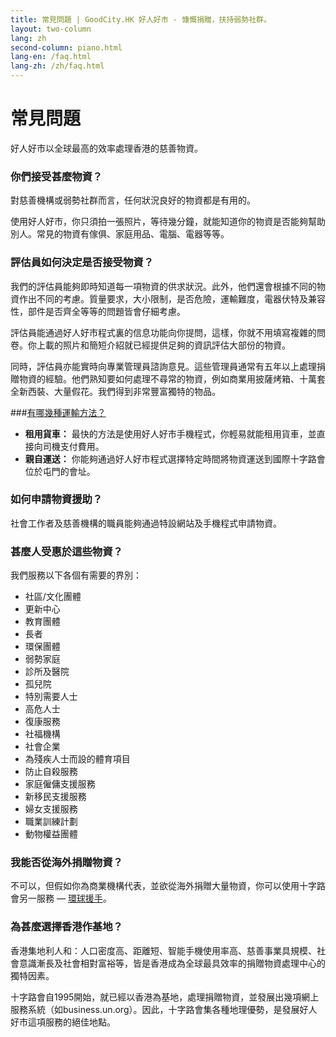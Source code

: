 ```yaml
---
title: 常見問題 | GoodCity.HK 好人好市 - 慷慨捐贈，扶持弱勢社群。
layout: two-column
lang: zh
second-column: piano.html
lang-en: /faq.html
lang-zh: /zh/faq.html
---
```


# 常見問題

好人好市以全球最高的效率處理香港的慈善物資。

### [](#whatkindsofgoods) 你們接受甚麼物資？

對慈善機構或弱勢社群而言，任何狀況良好的物資都是有用的。

使用好人好市，你只須拍一張照片，等待幾分鐘，就能知道你的物資是否能夠幫助別人。常見的物資有傢俱、家庭用品、電腦、電器等等。

### [](#howdoreviewersdecide) 評估員如何決定是否接受物資？

我們的評估員能夠即時知道每一項物資的供求狀況。此外，他們還會根據不同的物資作出不同的考慮。質量要求，大小限制，是否危險，運輸難度，電器伏特及兼容性，部件是否齊全等等的問題皆會仔細考慮。

評估員能通過好人好市程式裏的信息功能向你提問，這樣，你就不用填寫複雜的問卷。你上載的照片和簡短介紹就已經提供足夠的資訊評估大部份的物資。

同時，評估員亦能實時向專業管理員諮詢意見。這些管理員通常有五年以上處理捐贈物資的經驗。他們熟知要如何處理不尋常的物資，例如商業用披薩烤箱、十萬套全新西裝、大量假花。我們得到非常豐富獨特的物品。

###[有哪幾種運輸方法？](#whattransportoptionsareavailable)

- **租用貨車：** 最快的方法是使用好人好市手機程式，你輕易就能租用貨車，並直接向司機支付費用。
- **親自運送：** 你能夠通過好人好市程式選擇特定時間將物資運送到國際十字路會位於屯門的會址。

### [](#howarerequestsmade) 如何申請物資援助？

社會工作者及慈善機構的職員能夠通過特設網站及手機程式申請物資。

### [](#whoishelped) 甚麼人受惠於這些物資？

我們服務以下各個有需要的界別：

- 社區/文化團體
- 更新中心
- 教育團體
- 長者
- 環保團體
- 弱勢家庭
- 診所及醫院
- 孤兒院
- 特別需要人士
- 高危人士
- 復康服務
- 社福機構
- 社會企業
- 為殘疾人士而設的體育項目
- 防止自殺服務
- 家庭僱傭支援服務
- 新移民支援服務
- 婦女支援服務
- 職業訓練計劃
- 動物權益團體

### 我能否從海外捐贈物資？

不可以，但假如你為商業機構代表，並欲從海外捐贈大量物資，你可以使用十字路會另一服務 &#8212; [環球援手](https://www.globalhand.org)。</a>

### 為甚麼選擇香港作基地？

香港集地利人和：人口密度高、距離短、智能手機使用率高、慈善事業具規模、社會意識漸長及社會相對富裕等，皆是香港成為全球最具效率的捐贈物資處理中心的獨特因素。

十字路會自1995開始，就已經以香港為基地，處理捐贈物資，並發展出幾項網上服務系統（如business.un.org）。因此，十字路會集各種地理優勢，是發展好人好市這項服務的絕佳地點。
